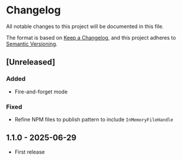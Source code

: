 # Changelog

All notable changes to this project will be documented in this file.

The format is based on [Keep a Changelog](https://keepachangelog.com/en/1.0.0),
and this project adheres to [Semantic Versioning](https://semver.org/spec/v2.0.0.html).

## [Unreleased]

### Added

- Fire-and-forget mode

### Fixed

- Refine NPM files to publish pattern to include `InMemoryFileHandle`

## 1.1.0 - 2025-06-29

- First release
